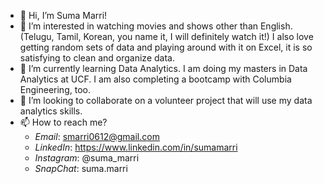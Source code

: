 - 👋 Hi, I’m Suma Marri!
- 👀 I’m interested in watching movies and shows other than English. (Telugu, Tamil, Korean, you name it, I will definitely watch it!) I also love getting random sets of data and playing around with it on Excel, it is so satisfying to clean and organize data.
- 🌱 I’m currently learning Data Analytics. I am doing my masters in Data Analytics at UCF. I am also completing a bootcamp with Columbia Engineering, too.
- 💞️ I’m looking to collaborate on a volunteer project that will use my data analytics skills.
- 📫 How to reach me? 
  - *Email*: smarri0612@gmail.com 
  - *LinkedIn*: https://www.linkedin.com/in/sumamarri 
  - *Instagram*: @suma_marri 
  - *SnapChat*: suma.marri

<!---
smarri0612/smarri0612 is a ✨ special ✨ repository because its `README.md` (this file) appears on your GitHub profile.
You can click the Preview link to take a look at your changes.
--->
